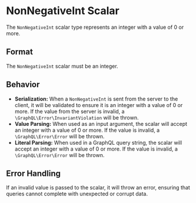 # NonNegativeInt Scalar

The `NonNegativeInt` scalar type represents an integer with a value of 0 or more.

## Format

The `NonNegativeInt` scalar must be an integer.

## Behavior

- **Serialization:** When a `NonNegativeInt` is sent from the server to the client, it will be validated to ensure it is an integer with a value of 0 or more. If the value from the server is invalid, a `\GraphQL\Error\InvariantViolation` will be thrown.
- **Value Parsing:** When used as an input argument, the scalar will accept an integer with a value of 0 or more. If the value is invalid, a `\GraphQL\Error\Error` will be thrown.
- **Literal Parsing:** When used in a GraphQL query string, the scalar will accept an integer with a value of 0 or more. If the value is invalid, a `\GraphQL\Error\Error` will be thrown.

## Error Handling

If an invalid value is passed to the scalar, it will throw an error, ensuring that queries cannot complete with unexpected or corrupt data.
